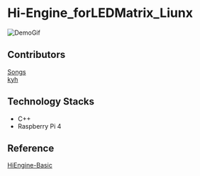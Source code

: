 # Hi-Engine_forLEDMatrix_Liunx

![DemoGif](Images/MovePlayer.gif)

## Contributors
[Songs](https://github.com/SHSongs)  
[kyh](https://github.com/1q2f3d)

## Technology Stacks
- C++  
- Raspberry Pi 4

## Reference
[HiEngine-Basic](https://github.com/BudlePlay/HiEngine-Basic)
